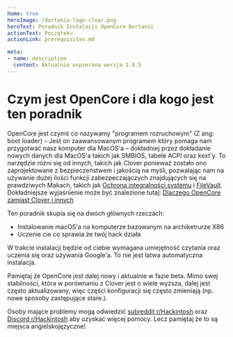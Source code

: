 ```yaml
---
home: true
heroImage: /dortania-logo-clear.png
heroText: Poradnik Instalacji OpenCore Dortanii
actionText: Początek→
actionLink: prerequisites.md

meta:
- name: description
  content: Aktualnie wspierana wersja 1.0.5
---
```


# Czym jest OpenCore i dla kogo jest ten poradnik

OpenCore jest czymś co nazywamy "programem rozruchowym" (Z ang: boot loader) – Jest on zaawansowanym programem który pomaga nam przygotwać nasz komputer dla MacOS'a – dokładniej przez dokładanie nowych danych dla MacOS'a takich jak SMBIOS, tabele ACPI oraz kext'y. To narzędzie różni się od innych, takich jak Clover ponieważ zostało ono zaprojektowane z bezpieczeństwem i jakością na myśli, pozwalając nam na używanie dużej ilości funkcji zabezpeczajączych znajdujących się na prawdziwych Makach, takich jak [Ochrona integralności systemu](https://support.apple.com/pl-pl/102149) i [FileVault](https://support.apple.com/pl-pl/guide/mac-help/mh11785/mac). Dokładniejsze wyjaśnienie może być znalezione tutaj: [Dlaczego OpenCore zamiast Clover i innych](why-oc.md)

Ten poradnik skupia się na dwóch głównych rzeczach:

* Instalowanie macOS'a na komputerze bazowanym na archiketrurze X86
* Uczenie cie co sprawia że twój hack działa

W trakcie instalacji będzie od ciebie wymagana umiejętność czytania oraz uczenia się oraz używania Google'a. To nie jest łatwa automatyczna instalacja.

Pamiętaj że OpenCore jest dalej nowy i aktualnie w fazie beta. Mimo swej stabilności, która w porównaniu z Clover jest o wiele wyższa, dalej jest często aktualizowany, więc części konfiguracji się często zmieniają (np. nowe sposoby zastępujące stare.).

Osoby mające problemy mogą odwiedzić [subreddit r/Hackintosh](https://www.reddit.com/r/hackintosh/) oraz [Discord r/Hackintosh](https://discord.gg/u8V7N5C) aby uzyskać więcej pomocy. Lecz pamiętaj że to są miejsca angielskojęzyczne!